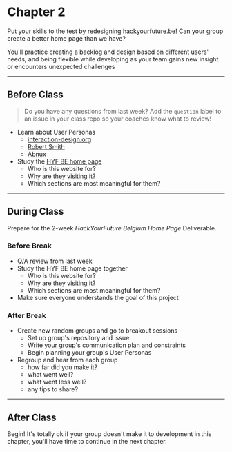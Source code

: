 # Chapter 2

Put your skills to the test by redesigning hackyourfuture.be! Can your group create a better home page than we have?

You'll practice creating a backlog and design based on different users' needs, and being flexible while developing as your team gains new insight or encounters unexpected challenges

---

## Before Class

> Do you have any questions from last week? Add the `question` label to an issue in your class repo so your coaches know what to review!

- Learn about User Personas
  - [interaction-design.org](https://www.youtube.com/watch?v=XnG4c4gXaQY)
  - [Robert Smith](https://www.youtube.com/watch?v=vZ578SqL1oA)
  - [Abnux](https://www.youtube.com/watch?v=GaEdg9zTdB8)
- Study the [HYF BE home page](http://hackyourfuture.be/)
  - Who is this website for?
  - Why are they visiting it?
  - Which sections are most meaningful for them?

---

## During Class

Prepare for the 2-week _HackYourFuture Belgium Home Page_ Deliverable.

### Before Break

- Q/A review from last week
- Study the HYF BE home page together
  - Who is this website for?
  - Why are they visiting it?
  - Which sections are most meaningful for them?
- Make sure everyone understands the goal of this project

### After Break

- Create new random groups and go to breakout sessions
  - Set up group's repository and issue
  - Write your group's communication plan and constraints
  - Begin planning your group's User Personas
- Regroup and hear from each group
  - how far did you make it?
  - what went well?
  - what went less well?
  - any tips to share?

---

## After Class

Begin! It's totally ok if your group doesn't make it to development in this chapter, you'll have time to continue in the next chapter.

